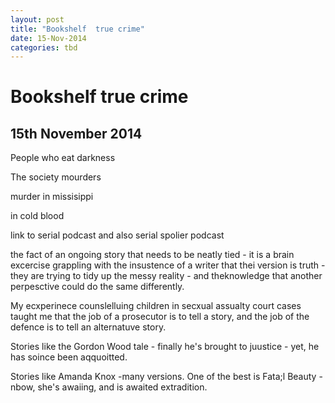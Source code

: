 ```yaml
---
layout: post
title: "Bookshelf  true crime"
date: 15-Nov-2014
categories: tbd
---
```


# Bookshelf  true crime

## 15th November 2014

People who eat darkness

The society mourders

murder in missisippi

in cold blood

link to serial podcast and also serial spolier podcast

the fact of an ongoing story that needs to be neatly tied - it is a brain excercise grappling with the insustence of a writer that thei version is truth - they are trying to tidy up the messy reality - and theknowledge that another perpesctive could do the same differently.

My ecxperinece counslelluing children in secxual assualty court cases taught me that the job of a prosecutor is to tell a story,   and the job of the defence is to tell an alternatuve story.

Stories like the Gordon Wood tale - finally he's brought to juustice - yet, he has soince been aqquoitted.

Stories like Amanda Knox -many versions. One of the best is Fata;l Beauty - nbow, she's awaiing, and is awaited extradition.

 
